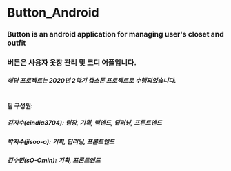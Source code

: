 # Button_Android

### Button is an android application for managing user's closet and outfit
### 버튼은 사용자 옷장 관리 및 코디 어플입니다. 
##### 해당 프로젝트는 2020년 2학기 캡스톤 프로젝트로 수행되었습니다. 
#
#
#
#### 팀 구성원: 
##### 김지수(cindia3704): 팀장, 기획, 백엔드, 딥러닝, 프론트엔드
##### 박지수(jisoo-o): 기획, 딥러닝, 프론트엔드
##### 김수민(sO-Omin): 기획, 프론트엔드
